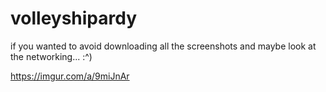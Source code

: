 # volleyshipardy

if you wanted to avoid downloading all the screenshots and maybe look at the networking... :^)

https://imgur.com/a/9miJnAr 
